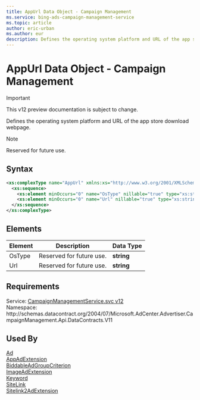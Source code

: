 ```yaml
---
title: AppUrl Data Object - Campaign Management
ms.service: bing-ads-campaign-management-service
ms.topic: article
author: eric-urban
ms.author: eur
description: Defines the operating system platform and URL of the app store download webpage.
---
```

# AppUrl Data Object - Campaign Management

> [!IMPORTANT]
> This v12 preview documentation is subject to change.

Defines the operating system platform and URL of the app store download webpage.

> [!NOTE]
> Reserved for future use.

## Syntax
```xml
<xs:complexType name="AppUrl" xmlns:xs="http://www.w3.org/2001/XMLSchema">
  <xs:sequence>
    <xs:element minOccurs="0" name="OsType" nillable="true" type="xs:string" />
    <xs:element minOccurs="0" name="Url" nillable="true" type="xs:string" />
  </xs:sequence>
</xs:complexType>
```

## <a name="elements"></a>Elements

|Element|Description|Data Type|
|-----------|---------------|-------------|
|<a name="ostype"></a>OsType|Reserved for future use.|**string**|
|<a name="url"></a>Url|Reserved for future use.|**string**|

## Requirements
Service: [CampaignManagementService.svc v12](https://campaign.api.bingads.microsoft.com/Api/Advertiser/CampaignManagement/v11/CampaignManagementService.svc)  
Namespace: http\://schemas.datacontract.org/2004/07/Microsoft.AdCenter.Advertiser.CampaignManagement.Api.DataContracts.V11  

## Used By
[Ad](ad.md)  
[AppAdExtension](appadextension.md)  
[BiddableAdGroupCriterion](biddableadgroupcriterion.md)  
[ImageAdExtension](imageadextension.md)  
[Keyword](keyword.md)  
[SiteLink](sitelink.md)  
[Sitelink2AdExtension](sitelink2adextension.md)  
